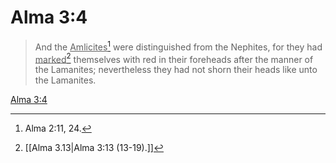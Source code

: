 # Alma 3:4

> And the <u>Amlicites</u>[^a] were distinguished from the Nephites, for they had <u>marked</u>[^b] themselves with red in their foreheads after the manner of the Lamanites; nevertheless they had not shorn their heads like unto the Lamanites.

[Alma 3:4](https://www.churchofjesuschrist.org/study/scriptures/bofm/alma/3?lang=eng&id=p4#p4)


[^a]: Alma 2:11, 24.
[^b]: [[Alma 3.13|Alma 3:13 (13-19).]]
